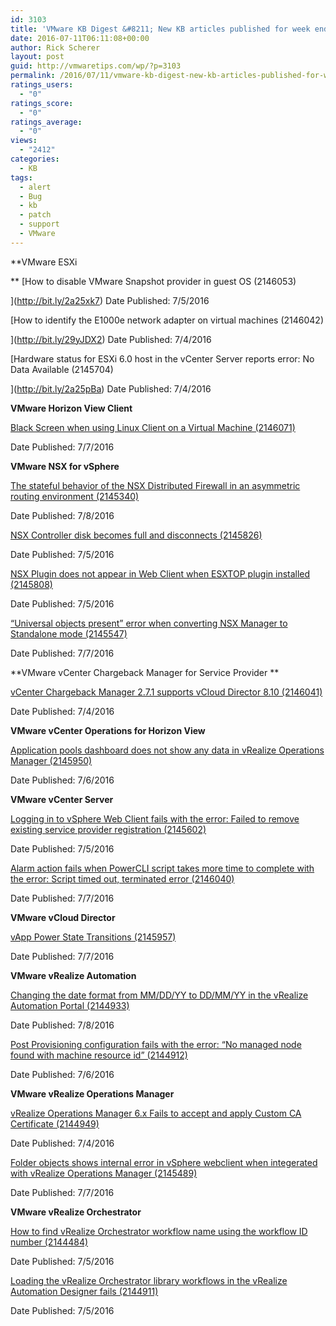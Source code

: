 ```yaml
---
id: 3103
title: 'VMware KB Digest &#8211; New KB articles published for week ending 07/09/16'
date: 2016-07-11T06:11:08+00:00
author: Rick Scherer
layout: post
guid: http://vmwaretips.com/wp/?p=3103
permalink: /2016/07/11/vmware-kb-digest-new-kb-articles-published-for-week-ending-070916/
ratings_users:
  - "0"
ratings_score:
  - "0"
ratings_average:
  - "0"
views:
  - "2412"
categories:
  - KB
tags:
  - alert
  - Bug
  - kb
  - patch
  - support
  - VMware
---
```

**VMware ESXi
  
** [How to disable VMware Snapshot provider in guest OS (2146053)
  
](http://bit.ly/2a25xk7) Date Published: 7/5/2016
  
[How to identify the E1000e network adapter on virtual machines (2146042)
  
](http://bit.ly/29yJDX2) Date Published: 7/4/2016
  
[Hardware status for ESXi 6.0 host in the vCenter Server reports error: No Data Available (2145704)
  
](http://bit.ly/2a25pBa) Date Published: 7/4/2016

**VMware Horizon View Client**
  
[Black Screen when using Linux Client on a Virtual Machine (2146071)](http://bit.ly/29yIJtH)
  
Date Published: 7/7/2016

**VMware NSX for vSphere**
  
[The stateful behavior of the NSX Distributed Firewall in an asymmetric routing environment (2145340)](http://bit.ly/2a25xRr)
  
Date Published: 7/8/2016
  
[NSX Controller disk becomes full and disconnects (2145826)](http://bit.ly/29yJ0wN)
  
Date Published: 7/5/2016
  
[NSX Plugin does not appear in Web Client when ESXTOP plugin installed (2145808)](http://bit.ly/2a24VLF)
  
Date Published: 7/5/2016
  
[“Universal objects present” error when converting NSX Manager to Standalone mode (2145547)](http://bit.ly/29yIWgI)
  
Date Published: 7/7/2016

<!--more-->

**VMware vCenter Chargeback Manager for Service Provider **
  
[vCenter Chargeback Manager 2.7.1 supports vCloud Director 8.10 (2146041)](http://bit.ly/2a25wwV)
  
Date Published: 7/4/2016

**VMware vCenter Operations for Horizon View**
  
[Application pools dashboard does not show any data in vRealize Operations Manager (2145950)](http://bit.ly/29yJfrU)
  
Date Published: 7/6/2016

**VMware vCenter Server**
  
[Logging in to vSphere Web Client fails with the error: Failed to remove existing service provider registration (2145602)](http://bit.ly/2a25kO2)
  
Date Published: 7/5/2016
  
[Alarm action fails when PowerCLI script takes more time to complete with the error: Script timed out, terminated error (2146040)](http://bit.ly/29yII9p)
  
Date Published: 7/7/2016

**VMware vCloud Director** 
  
[vApp Power State Transitions (2145957)](http://bit.ly/2a25zsf)
  
Date Published: 7/7/2016

**VMware vRealize Automation**
  
[Changing the date format from MM/DD/YY to DD/MM/YY in the vRealize Automation Portal (2144933)](http://bit.ly/29yJ7bI)
  
Date Published: 7/8/2016
  
[Post Provisioning configuration fails with the error: “No managed node found with machine resource id” (2144912)](http://bit.ly/2a25tRK)
  
Date Published: 7/6/2016

**VMware vRealize Operations Manager**
  
[vRealize Operations Manager 6.x Fails to accept and apply Custom CA Certificate (2144949)](http://bit.ly/29yINd5)
  
Date Published: 7/4/2016
  
[Folder objects shows internal error in vSphere webclient when integerated with vRealize Operations Manager (2145489)](http://bit.ly/2a25chn)
  
Date Published: 7/7/2016

**VMware vRealize Orchestrator**
  
[How to find vRealize Orchestrator workflow name using the workflow ID number (2144484)](http://bit.ly/29yJ1AR)
  
Date Published: 7/5/2016
  
[Loading the vRealize Orchestrator library workflows in the vRealize Automation Designer fails (2144911)](http://bit.ly/2a25vsQ)
  
Date Published: 7/5/2016